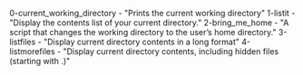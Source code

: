 0-current_working_directory - "Prints the current working directory"
1-listit - "Display the contents list of your current directory."
2-bring_me_home - "A script that changes the working directory to the user’s home directory."
3-listfiles - "Display current directory contents in a long format"
4-listmorefiles - "Display current directory contents, including hidden files (starting with .)"
